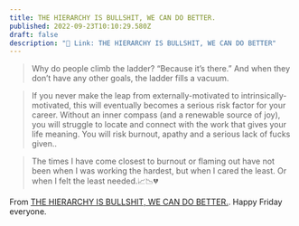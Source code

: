 ```yaml
---
title: THE HIERARCHY IS BULLSHIT, WE CAN DO BETTER.
published: 2022-09-23T10:10:29.580Z
draft: false
description: "🔗 Link: THE HIERARCHY IS BULLSHIT, WE CAN DO BETTER"
---
```

> Why do people climb the ladder? “Because it’s there.” And when they don’t have any other goals, the ladder fills a vacuum.

> If you never make the leap from externally-motivated to intrinsically-motivated, this will eventually becomes a serious risk factor for your career. Without an inner compass (and a renewable source of joy), you will struggle to locate and connect with the work that gives your life meaning. You will risk burnout, apathy and a serious lack of fucks given..

> The times I have come closest to burnout or flaming out have not been when I was working the hardest, but when I cared the least. Or when I felt the least needed.📈📉💔

From [THE HIERARCHY IS BULLSHIT, WE CAN DO BETTER.](https://charity.wtf/2022/09/23/the-hierarchy-is-bullshit-we-can-do-better/). Happy Friday everyone.